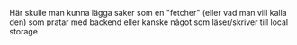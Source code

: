 Här skulle man kunna lägga saker som en "fetcher" (eller vad man vill kalla den)
som pratar med backend eller kanske något som läser/skriver till local storage
